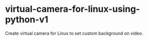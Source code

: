 # virtual-camera-for-linux-using-python-v1
Create virtual camera for Linux to set custom background on video.
